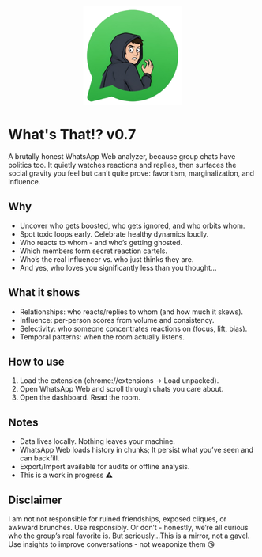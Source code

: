<p align="center">
  <img src="logo.png" alt="What's That!?" width="200" />
</p>

# What's That!? v0.7

A brutally honest WhatsApp Web analyzer, because group chats have politics too. It quietly watches reactions and replies, then surfaces the social gravity you feel but can’t quite prove: favoritism, marginalization, and influence.

## Why
- Uncover who gets boosted, who gets ignored, and who orbits whom.
- Spot toxic loops early. Celebrate healthy dynamics loudly.
- Who reacts to whom - and who’s getting ghosted.
- Which members form secret reaction cartels.
- Who’s the real influencer vs. who just thinks they are.
- And yes, who loves you significantly less than you thought...


## What it shows
- Relationships: who reacts/replies to whom (and how much it skews).
- Influence: per-person scores from volume and consistency.
- Selectivity: who someone concentrates reactions on (focus, lift, bias).
- Temporal patterns: when the room actually listens.

## How to use 
1. Load the extension (chrome://extensions → Load unpacked).
2. Open WhatsApp Web and scroll through chats you care about.
3. Open the dashboard. Read the room.

## Notes
- Data lives locally. Nothing leaves your machine.
- WhatsApp Web loads history in chunks; It persist what you’ve seen and can backfill.
- Export/Import available for audits or offline analysis.
- This is a work in progress ⚠️

## Disclaimer
I am not not responsible for ruined friendships, exposed cliques, or awkward brunches.
Use responsibly. Or don’t - honestly, we’re all curious who the group’s real favorite is. But seriously...This is a mirror, not a gavel. Use insights to improve conversations - not weaponize them 😘



